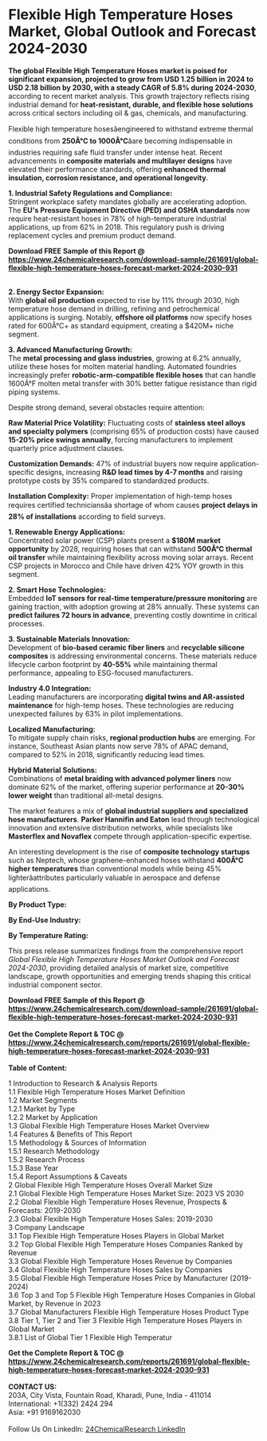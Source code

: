 <h1>Flexible High Temperature Hoses Market, Global Outlook and Forecast 2024-2030</h1><p><strong>The global Flexible High Temperature Hoses market is poised for significant expansion, projected to grow from USD 1.25 billion in 2024 to USD 2.18 billion by 2030, with a steady CAGR of 5.8% during 2024-2030</strong>, according to recent market analysis. This growth trajectory reflects rising industrial demand for <strong>heat-resistant, durable, and flexible hose solutions</strong> across critical sectors including oil &amp; gas, chemicals, and manufacturing.</p><p>Flexible high temperature hosesâengineered to withstand extreme thermal conditions from <strong>250Â°C to 1000Â°C</strong>âare becoming indispensable in industries requiring safe fluid transfer under intense heat. Recent advancements in <strong>composite materials and multilayer designs</strong> have elevated their performance standards, offering <strong>enhanced thermal insulation, corrosion resistance, and operational longevity</strong>.</p><p><strong>1. Industrial Safety Regulations and Compliance:</strong><br>
Stringent workplace safety mandates globally are accelerating adoption. The <strong>EU's Pressure Equipment Directive (PED) and OSHA standards</strong> now require heat-resistant hoses in 78% of high-temperature industrial applications, up from 62% in 2018. This regulatory push is driving replacement cycles and premium product demand.</p><div><b>Download FREE Sample of this Report @ 
            <a href="https://www.24chemicalresearch.com/download-sample/261691/global-flexible-high-temperature-hoses-forecast-market-2024-2030-931">
            https://www.24chemicalresearch.com/download-sample/261691/global-flexible-high-temperature-hoses-forecast-market-2024-2030-931</a></b></div><br><p><strong>2. Energy Sector Expansion:</strong><br>
With <strong>global oil production</strong> expected to rise by 11% through 2030, high temperature hose demand in drilling, refining and petrochemical applications is surging. Notably, <strong>offshore oil platforms</strong> now specify hoses rated for 600Â°C+ as standard equipment, creating a $420M+ niche segment.</p><p><strong>3. Advanced Manufacturing Growth:</strong><br>
The <strong>metal processing and glass industries</strong>, growing at 6.2% annually, utilize these hoses for molten material handling. Automated foundries increasingly prefer <strong>robotic-arm-compatible flexible hoses</strong> that can handle 1600Â°F molten metal transfer with 30% better fatigue resistance than rigid piping systems.</p><p>Despite strong demand, several obstacles require attention:</p><p><strong>Raw Material Price Volatility:</strong> Fluctuating costs of <strong>stainless steel alloys and specialty polymers</strong> (comprising 65% of production costs) have caused <strong>15-20% price swings annually</strong>, forcing manufacturers to implement quarterly price adjustment clauses.</p><p><strong>Customization Demands:</strong> 47% of industrial buyers now require application-specific designs, increasing <strong>R&amp;D lead times by 4-7 months</strong> and raising prototype costs by 35% compared to standardized products.</p><p><strong>Installation Complexity:</strong> Proper implementation of high-temp hoses requires certified techniciansâa shortage of whom causes <strong>project delays in 28% of installations</strong> according to field surveys.</p><p><strong>1. Renewable Energy Applications:</strong><br>
Concentrated solar power (CSP) plants present a <strong>$180M market opportunity</strong> by 2028, requiring hoses that can withstand <strong>500Â°C thermal oil transfer</strong> while maintaining flexibility across moving solar arrays. Recent CSP projects in Morocco and Chile have driven 42% YOY growth in this segment.</p><p><strong>2. Smart Hose Technologies:</strong><br>
Embedded <strong>IoT sensors for real-time temperature/pressure monitoring</strong> are gaining traction, with adoption growing at 28% annually. These systems can <strong>predict failures 72 hours in advance</strong>, preventing costly downtime in critical processes.</p><p><strong>3. Sustainable Materials Innovation:</strong><br>
Development of <strong>bio-based ceramic fiber liners</strong> and <strong>recyclable silicone composites</strong> is addressing environmental concerns. These materials reduce lifecycle carbon footprint by <strong>40-55%</strong> while maintaining thermal performance, appealing to ESG-focused manufacturers.</p><p><strong>Industry 4.0 Integration:</strong><br>
    Leading manufacturers are incorporating <strong>digital twins and AR-assisted maintenance</strong> for high-temp hoses. These technologies are reducing unexpected failures by 63% in pilot implementations.</p><p><strong>Localized Manufacturing:</strong><br>
    To mitigate supply chain risks, <strong>regional production hubs</strong> are emerging. For instance, Southeast Asian plants now serve 78% of APAC demand, compared to 52% in 2018, significantly reducing lead times.</p><p><strong>Hybrid Material Solutions:</strong><br>
    Combinations of <strong>metal braiding with advanced polymer liners</strong> now dominate 62% of the market, offering superior performance at <strong>20-30% lower weight</strong> than traditional all-metal designs.</p><p>The market features a mix of <strong>global industrial suppliers and specialized hose manufacturers</strong>. <strong>Parker Hannifin and Eaton</strong> lead through technological innovation and extensive distribution networks, while specialists like <strong>Masterflex and Novaflex</strong> compete through application-specific expertise.</p><p>An interesting development is the rise of <strong>composite technology startups</strong> such as Neptech, whose graphene-enhanced hoses withstand <strong>400Â°C higher temperatures</strong> than conventional models while being 45% lighterâattributes particularly valuable in aerospace and defense applications.</p><p><strong>By Product Type:</strong></p><p><strong>By End-Use Industry:</strong></p><p><strong>By Temperature Rating:</strong></p><p>This press release summarizes findings from the comprehensive report <em>Global Flexible High Temperature Hoses Market Outlook and Forecast 2024-2030</em>, providing detailed analysis of market size, competitive landscape, growth opportunities and emerging trends shaping this critical industrial component sector.</p><div><b>Download FREE Sample of this Report @ 
            <a href="https://www.24chemicalresearch.com/download-sample/261691/global-flexible-high-temperature-hoses-forecast-market-2024-2030-931">
            https://www.24chemicalresearch.com/download-sample/261691/global-flexible-high-temperature-hoses-forecast-market-2024-2030-931</a></b></div><br><div><b>Get the Complete Report & TOC @ 
            <a href="https://www.24chemicalresearch.com/reports/261691/global-flexible-high-temperature-hoses-forecast-market-2024-2030-931">
            https://www.24chemicalresearch.com/reports/261691/global-flexible-high-temperature-hoses-forecast-market-2024-2030-931</a></b></div><br>
            <b>Table of Content:</b><p>1 Introduction to Research & Analysis Reports<br />
    1.1 Flexible High Temperature Hoses Market Definition<br />
    1.2 Market Segments<br />
        1.2.1 Market by Type<br />
        1.2.2 Market by Application<br />
    1.3 Global Flexible High Temperature Hoses Market Overview<br />
    1.4 Features & Benefits of This Report<br />
    1.5 Methodology & Sources of Information<br />
        1.5.1 Research Methodology<br />
        1.5.2 Research Process<br />
        1.5.3 Base Year<br />
        1.5.4 Report Assumptions & Caveats<br />
2 Global Flexible High Temperature Hoses Overall Market Size<br />
    2.1 Global Flexible High Temperature Hoses Market Size: 2023 VS 2030<br />
    2.2 Global Flexible High Temperature Hoses Revenue, Prospects & Forecasts: 2019-2030<br />
    2.3 Global Flexible High Temperature Hoses Sales: 2019-2030<br />
3 Company Landscape<br />
    3.1 Top Flexible High Temperature Hoses Players in Global Market<br />
    3.2 Top Global Flexible High Temperature Hoses Companies Ranked by Revenue<br />
    3.3 Global Flexible High Temperature Hoses Revenue by Companies<br />
    3.4 Global Flexible High Temperature Hoses Sales by Companies<br />
    3.5 Global Flexible High Temperature Hoses Price by Manufacturer (2019-2024)<br />
    3.6 Top 3 and Top 5 Flexible High Temperature Hoses Companies in Global Market, by Revenue in 2023<br />
    3.7 Global Manufacturers Flexible High Temperature Hoses Product Type<br />
    3.8 Tier 1, Tier 2 and Tier 3 Flexible High Temperature Hoses Players in Global Market<br />
        3.8.1 List of Global Tier 1 Flexible High Temperatur</p><div><b>Get the Complete Report & TOC @ 
            <a href="https://www.24chemicalresearch.com/reports/261691/global-flexible-high-temperature-hoses-forecast-market-2024-2030-931">
            https://www.24chemicalresearch.com/reports/261691/global-flexible-high-temperature-hoses-forecast-market-2024-2030-931</a></b></div><br><b>CONTACT US:</b><br>
            203A, City Vista, Fountain Road, Kharadi, Pune, India - 411014<br>
            International: +1(332) 2424 294<br>
            Asia: +91 9169162030 <br><br>
            Follow Us On LinkedIn: <a href="https://www.linkedin.com/company/24chemicalresearch/">24ChemicalResearch LinkedIn</a>